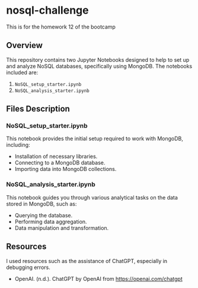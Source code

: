 # nosql-challenge
This is for the homework 12 of the bootcamp

## Overview

This repository contains two Jupyter Notebooks designed to help to set up and analyze NoSQL databases, specifically using MongoDB. The notebooks included are:

1. `NoSQL_setup_starter.ipynb`
2. `NoSQL_analysis_starter.ipynb`

## Files Description

### NoSQL_setup_starter.ipynb

This notebook provides the initial setup required to work with MongoDB, including:

- Installation of necessary libraries.
- Connecting to a MongoDB database.
- Importing data into MongoDB collections.

### NoSQL_analysis_starter.ipynb

This notebook guides you through various analytical tasks on the data stored in MongoDB, such as:

- Querying the database.
- Performing data aggregation.
- Data manipulation and transformation.

## Resources

I used resources such as the assistance of ChatGPT, especially in debugging errors. 

- OpenAI. (n.d.). ChatGPT by OpenAI from https://openai.com/chatgpt
